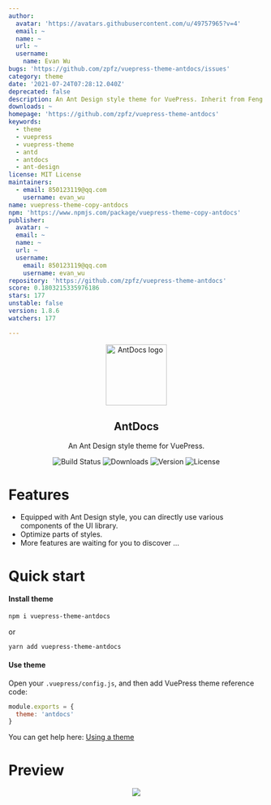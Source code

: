 ```yaml
---
author:
  avatar: 'https://avatars.githubusercontent.com/u/49757965?v=4'
  email: ~
  name: ~
  url: ~
  username:
    name: Evan Wu
bugs: 'https://github.com/zpfz/vuepress-theme-antdocs/issues'
category: theme
date: '2021-07-24T07:28:12.040Z'
deprecated: false
description: An Ant Design style theme for VuePress. Inherit from Feng L.H.
downloads: ~
homepage: 'https://github.com/zpfz/vuepress-theme-antdocs'
keywords:
  - theme
  - vuepress
  - vuepress-theme
  - antd
  - antdocs
  - ant-design
license: MIT License
maintainers:
  - email: 850123119@qq.com
    username: evan_wu
name: vuepress-theme-copy-antdocs
npm: 'https://www.npmjs.com/package/vuepress-theme-copy-antdocs'
publisher:
  avatar: ~
  email: ~
  name: ~
  url: ~
  username:
    email: 850123119@qq.com
    username: evan_wu
repository: 'https://github.com/zpfz/vuepress-theme-antdocs'
score: 0.1803215335976186
stars: 177
unstable: false
version: 1.8.6
watchers: 177

---
```


<p align="center"><a href="https://github.com/zpfz/vuepress-theme-antdocs" target="_blank" rel="nofollow"><img width="120" src="https://s2.ax1x.com/2020/02/27/3aIcDK.png" alt="AntDocs logo"></a></p>

<h2 align="center">AntDocs</h2>

<p align="center">An Ant Design style theme for VuePress.</p>

<p align="center">
  <img src="https://img.shields.io/badge/build-passing-brightgreen?style=flat-square" alt="Build Status">
  <img src="https://img.shields.io/npm/dt/vuepress-theme-antdocs?style=flat-square&color=red" alt="Downloads">
  <img src="https://img.shields.io/github/package-json/v/zpfz/vuepress-theme-antdocs?style=flat-square" alt="Version">
  <img src="https://img.shields.io/github/license/zpfz/vuepress-theme-antdocs?style=flat-square" alt="License">
</p>

# Features
- Equipped with Ant Design style, you can directly use various components of the UI library.
- Optimize parts of styles.
- More features are waiting for you to discover ...

# Quick start

#### Install theme

```sh
npm i vuepress-theme-antdocs
```
or
```sh
yarn add vuepress-theme-antdocs
```

#### Use theme  

Open your `.vuepress/config.js`, and then add VuePress theme reference code:
```js
module.exports = {
  theme: 'antdocs'
}
```
You can get help here: [Using a theme](https://vuepress.vuejs.org/theme/using-a-theme.html#theme-shorthand)

# Preview

<p align="center"><img src="https://s2.ax1x.com/2020/02/28/3B3lOf.png"/></p>